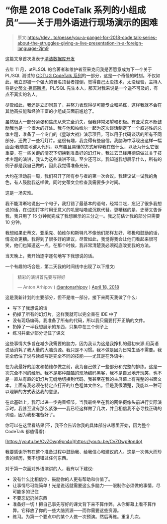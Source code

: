 # “你是 2018 CodeTalk 系列的小组成员”——关于用外语进行现场演示的困难

> 原文:[https://dev . to/pesse/you-a-pangel-for-2018-code talk-series-about-the-struggles-giving-a-live-presentation-in-a-foreign-language-2jm9](https://dev.to/pesse/youre-a-panelist-for-2018-codetalk-series--about-the-struggles-of-giving-a-live-presentation-in-a-foreign-language-2jm9)

这篇文章首次发表于[清洁数据库开发](https://cleandatabase.wordpress.com/2018/05/15/youre-a-panelist-for-2018-codetalk-series-about-the-struggles-of-giving-a-live-presentation-in-a-foreign-language/)

去年 11 月，utPLSQL 的合著者和维护者亚采克问我是否愿意成为下一个关于 PL/SQL 测试的 [ODTUG CodeTalk 系列](https://www.odtug.com/page/code-talk-series)的一部分，这是一个奇怪的时刻。不仅如此，我立即被一个强大的冒名顶替者撞倒，觉得自己太没技术，太没经验，主持人将是[史蒂文·弗耶斯坦](http://stevenfeuersteinonplsql.blogspot.de/)，PL/SQL 先生本人，那天对我来说是一个遥不可及的，有点不真实的名人。

尽管如此，我还是立即同意了，并努力表现得尽可能专业和熟练，这样我就不会在其他高技能和经验丰富的小组成员面前尴尬了。

虽然很大一部分紧张和焦虑从未完全消失，但我非常渴望和积极。有亚采克不断鼓励我也是一个很大的好处。我与他和帕维尔一起为这次谈话制定了一个叙述性的总体主题，准备了一个专门的《星球大战》演示项目，可以用于代码谈话的所有不同部分，还做了一些幻灯片。这很有趣，我变得有些自信。我脑海中浮现出这样一幅画面:我随意地键入代码，以有趣且易懂的方式解释我在做什么，以及为什么它很重要，在一些关键的情况下切换到准备好的幻灯片。我过去已经用德语做过关于技术主题的演讲，我认为这些演讲不错，至少还可以。我知道我想展示什么，所有的例子都是我自己做的，因此我觉得准备充分。

大约在活动前一周，我们召开了所有参与者的第一次会议。我建议试一试我的角色，有人鼓励我这样做，同时史蒂文会检查我需要多少时间。

这是一场灾难。

我不能清晰地说出一个句子，我打错了最基本的语句，经常口吃，忘记了很多我想说的话，在试图打字时用无意义的叽里咕噜或沉默代替。更糟糕的是，史蒂文告诉我，我只用了 15 分钟就完成了我想展示的三分之一。我之前估计我的部分只需要 10 分钟。

我想如果史蒂文、亚采克、帕维尔和斯特凡不像他们那样友好、积极和鼓励的话，情况会更糟。我得到了很多好的建议，尽管如此，我觉得我会让他们看起来很可笑，他们也知道这一点。在那个时候，我非常清楚我必须彻底改变我的方法。

当天晚上，我开始逐字逐句地写下我想说的话。

一个有趣的巧合是，第二天我的时间线中出现了以下推文:

> 精彩的演讲首先要写得好
> 
> — Anton Arhipov ( [@antonarhipov](https://dev.to/antonarhipov) ) [April 18, 2018](https://twitter.com/antonarhipov/status/986589043948490753?ref_src=twsrc%5Etfw)

这是我新计划的主要部分，但不是唯一部分。接下来两天我做了什么:

*   写下了我想说的话
*   扔掉了所有的幻灯片，这样我就可以完全呆在 IDE 中了
*   没有现场编码。我准备了所有的代码，所以我只需要打开正确的文件。
*   扔掉了一半我想展示的东西，只集中在三个例子上
*   练习并至少部分记住了课文

这些事情大多旨在减少我需要的脑力，因为我认为这是我挣扎的最初来源:用英语说话消耗了我大量的大脑资源。我只是不习惯。我不做是因为日常生活不需要。我完全低估了说与读或写是完全不同的技能——尤其是在外语中。

在为我最好的朋友和帕维尔做之前，我为自己做了一些部分和完整的排练。这是一次完全不同的经历。我不是那种酷酷的现场编码黑客，我不是自发地开玩笑，也不是一直从有趣的幻灯片无缝地切换到代码，我甚至在我的主屏幕上有完整的书面文本，上面有我必须在特定点打开的红色粗体文件名。但是我很清楚，我能以一种可以理解的方式表达我的意思。

在此基础上，我可以进一步完善细节，当我最终坐在我的网络摄像头前进行实际演示时，我甚至没有那么紧张——我已经这样做了几次，并且相信我不必寻找正确的词语，因为我都准备好了。

你可以在这里看结果(不，我不会告诉你我的具体部分从哪里开始，因为整个 CodeTalk 都值得看):

[https://youtu.be/CvZOwp9pn4o](https://youtu.be/CvZOwp9pn4o)

我要感谢所有在整个准备过程中鼓励我、给我信心和建议的人。这是一次伟大而珍贵的经历，我不想错过任何东西。

对于第一次面对外语演讲的人，我有以下建议:

*   没有什么比相信你、鼓励你的人更有帮助和价值了。
*   让事情尽可能简单！光是说话就需要这么多脑力——限制你必须做的事情，尽可能多的记住
*   不要忘记扔掉东西
*   准备好一切！把自己事先写好的课文背下来不算作弊。从你屏幕上看不算作弊。它释放了你的一些大脑资源——而你需要这些资源。
*   练习。为第一个要点中的某个人做一次预演。然后再练。重复几次。